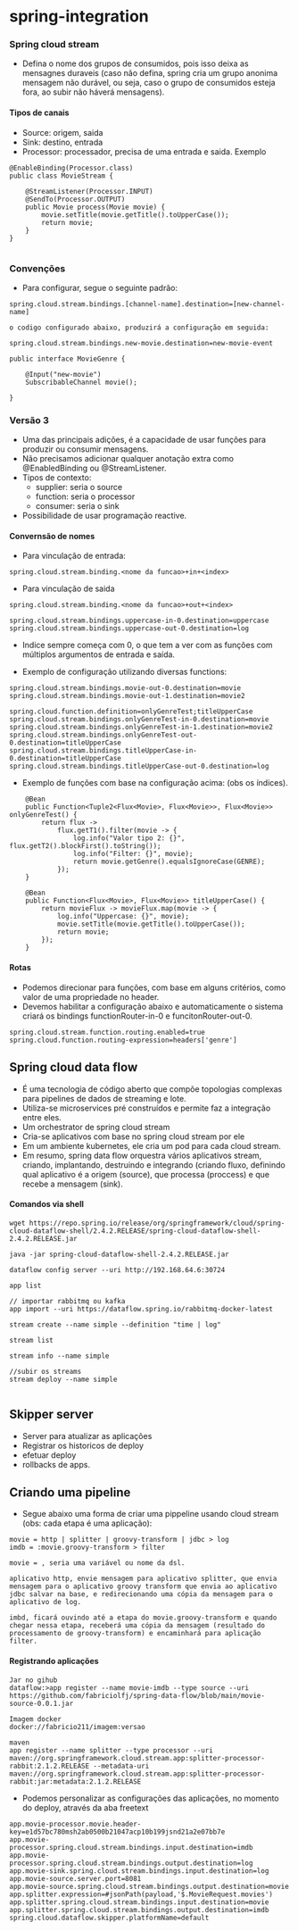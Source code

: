 # spring-integration

### Spring cloud stream
- Defina o nome dos grupos de consumidos, pois isso deixa as mensagnes duraveis (caso não defina, spring cria um grupo anonima mensagem não durável, ou seja, caso o grupo de consumidos esteja fora, ao subir não háverá mensagens).

#### Tipos de canais
- Source: origem, saida
- Sink: destino, entrada
- Processor: processador, precisa de uma entrada e saida. Exemplo
```
@EnableBinding(Processor.class)
public class MovieStream {

    @StreamListener(Processor.INPUT)
    @SendTo(Processor.OUTPUT)
    public Movie process(Movie movie) {
        movie.setTitle(movie.getTitle().toUpperCase());
        return movie;
    }
}


```

### Convenções
- Para configurar, segue o seguinte padrão:
```
spring.cloud.stream.bindings.[channel-name].destination=[new-channel-name]

o codigo configurado abaixo, produzirá a configuração em seguida:

spring.cloud.stream.bindings.new-movie.destination=new-movie-event

public interface MovieGenre {
    
    @Input("new-movie")
    SubscribableChannel movie();

}
```

### Versão 3
- Uma das principais adições, é a capacidade de usar funções para produzir ou consumir mensagens.
- Não precisamos adicionar qualquer anotação extra como @EnabledBinding ou @StreamListener.
- Tipos de contexto:
  -  supplier: seria o source
  -  function: seria o processor
  -  consumer: seria o sink
- Possibilidade de usar programação reactive.

#### Convernsão de nomes
- Para vinculação de entrada:
```
spring.cloud.stream.binding.<nome da funcao>+in+<index>
```
- Para vinculação de saida
```
spring.cloud.stream.binding.<nome da funcao>+out+<index>

spring.cloud.stream.bindings.uppercase-in-0.destination=uppercase
spring.cloud.stream.bindings.uppercase-out-0.destination=log
```
- Indice sempre começa com 0, o que tem a ver com as funções com múltiplos argumentos de entrada e saída.

- Exemplo de configuração utilizando diversas functions:
```
spring.cloud.stream.bindings.movie-out-0.destination=movie
spring.cloud.stream.bindings.movie-out-1.destination=movie2

spring.cloud.function.definition=onlyGenreTest;titleUpperCase
spring.cloud.stream.bindings.onlyGenreTest-in-0.destination=movie
spring.cloud.stream.bindings.onlyGenreTest-in-1.destination=movie2
spring.cloud.stream.bindings.onlyGenreTest-out-0.destination=titleUpperCase
spring.cloud.stream.bindings.titleUpperCase-in-0.destination=titleUpperCase
spring.cloud.stream.bindings.titleUpperCase-out-0.destination=log

```
- Exemplo de funções com base na configuração acima: (obs os índices).

```
    @Bean
    public Function<Tuple2<Flux<Movie>, Flux<Movie>>, Flux<Movie>> onlyGenreTest() {
        return flux ->
            flux.getT1().filter(movie -> {
                log.info("Valor tipo 2: {}", flux.getT2().blockFirst().toString());
                log.info("Filter: {}", movie);
                return movie.getGenre().equalsIgnoreCase(GENRE);
            });
    }

    @Bean
    public Function<Flux<Movie>, Flux<Movie>> titleUpperCase() {
        return movieFlux -> movieFlux.map(movie -> {
            log.info("Uppercase: {}", movie);
            movie.setTitle(movie.getTitle().toUpperCase());
            return movie;
        });
    }
```

#### Rotas
- Podemos direcionar para funções, com base em alguns critérios, como valor de uma propriedade no header.
- Devemos habilitar a configuração abaixo e automaticamente o sistema criará os bindings functionRouter-in-0 e funcitonRouter-out-0.
```
spring.cloud.stream.function.routing.enabled=true
spring.cloud.function.routing-expression=headers['genre']
```
## Spring cloud data flow
- É uma tecnologia de código aberto que compõe topologias complexas para pipelines de dados de streaming e lote.
- Utiliza-se microservices pré construídos e permite faz a integração entre eles.
- Um orchestrator de spring cloud stream
- Cria-se aplicativos com base no spring cloud stream por ele
- Em um ambiente kubernetes, ele cria um pod para cada cloud stream.
- Em resumo, spring data flow orquestra vários aplicativos stream, criando, implantando, destruindo e integrando (criando fluxo, definindo qual aplicativo é a origem (source), que processa (proccess) e que recebe a mensagem (sink).

#### Comandos via shell
```
wget https://repo.spring.io/release/org/springframework/cloud/spring-cloud-dataflow-shell/2.4.2.RELEASE/spring-cloud-dataflow-shell-2.4.2.RELEASE.jar 

java -jar spring-cloud-dataflow-shell-2.4.2.RELEASE.jar

dataflow config server --uri http://192.168.64.6:30724

app list

// importar rabbitmq ou kafka
app import --uri https://dataflow.spring.io/rabbitmq-docker-latest

stream create --name simple --definition "time | log"

stream list

stream info --name simple

//subir os streams
stream deploy --name simple


```

## Skipper server
- Server para atualizar as aplicações
- Registrar os historicos de deploy
- efetuar deploy
- rollbacks de apps.

## Criando uma pipeline
- Segue abaixo uma forma de criar uma pippeline usando cloud stream (obs: cada etapa é uma aplicação):
```
movie = http | splitter | groovy-transform | jdbc > log
imdb = :movie.groovy-transform > filter

movie = , seria uma variável ou nome da dsl.

aplicativo http, envie mensagem para aplicativo splitter, que envia mensagem para o aplicativo groovy transform que envia ao aplicativo jdbc salvar na base, e redirecionando uma cópia da mensagem para o aplicativo de log.

imbd, ficará ouvindo até a etapa do movie.groovy-transform e quando chegar nessa etapa, receberá uma cópia da mensagem (resultado do processamento de groovy-transform) e encaminhará para aplicação filter.
```

#### Registrando aplicações
```
Jar no gihub
dataflow:>app register --name movie-imdb --type source --uri https://github.com/fabriciolfj/spring-data-flow/blob/main/movie-source-0.0.1.jar

Imagem docker
docker://fabricio211/imagem:versao

maven
app register --name splitter --type processor --uri maven://org.springframework.cloud.stream.app:splitter-processor-rabbit:2.1.2.RELEASE --metadata-uri maven://org.springframework.cloud.stream.app:splitter-processor-rabbit:jar:metadata:2.1.2.RELEASE

```

- Podemos personalizar as configurações das aplicações, no momento do deploy, através da aba freetext
```
app.movie-processor.movie.header-key=e1d57bc780msh2ab0500b21047acp10b199jsnd21a2e07bb7e
app.movie-processor.spring.cloud.stream.bindings.input.destination=imdb
app.movie-processor.spring.cloud.stream.bindings.output.destination=log
app.movie-sink.spring.cloud.stream.bindings.input.destination=log
app.movie-source.server.port=8081
app.movie-source.spring.cloud.stream.bindings.output.destination=movie
app.splitter.expression=#jsonPath(payload,'$.MovieRequest.movies')
app.splitter.spring.cloud.stream.bindings.input.destination=movie
app.splitter.spring.cloud.stream.bindings.output.destination=imdb
spring.cloud.dataflow.skipper.platformName=default
```
